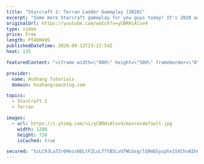 ```yaml
---
title: "Starcraft 2: Terran Ladder Gameplay [2020]"
excerpt: "Some more Starcraft gameplay for you guys today! It's 2020 and it's time for some Starcraft 2 terran ladder gameplay to mix it up.   Terran is the last race I needed to grind into masters so the next gameplay video will be against much stronger ladder opponents. Still, I think this terran gameplay will"
originalUrl: https://youtube.com/watch?v=yCBRHiAlvv4
type: video
price: Free
length: PT46M49S
publishedDateTime: 2020-09-12T23:22:54Z
heat: 135

featuredContent: "<iframe width=\"800\" height=\"500\" frameborder=\"0\" src=\"https://www.youtube.com/embed/yCBRHiAlvv4\" allow=\"accelerometer; autoplay; encrypted-media; gyroscope; picture-in-picture\" allowfullscreen></iframe>"

provider:
  name: HuShang Tutorials
  domain: hushangcoaching.com

topics:
  - StarCraft 2
  - Terran

images:
  - url: https://i.ytimg.com/vi/yCBRHiAlvv4/maxresdefault.jpg
    width: 1280
    height: 720
    isCached: true

secured: "5zLC9JLa7Zr6Mezs6DLtFZLuLf7tBSLvU7WLGsg/lQ9mEGysphx1SXChvAIheaNv9+p4Gq6e/dpFzE8Chy0s/cpwuVN37/XzgEnfbMQo4DSjtJjpQFBDEBJNv7iPh6vFTtmMT4nQkX9LHEAz73hmFY2haLDEjmiZ44o6pakqssDa/3GukIEfwzF6ZN2vTT0jIl1dbXXH/FYp6Gtk0PAlTBzrJgkPKGI6Gn/Wp2wnB9zsoMr0nb7h/cR9kL2+j5xsQnLDMUwbZVLUa/Bxzbf3v3gzL4eA+pQ+SOXXD3QgObpNwC6la3gjBwguf2mcJUKJH3JfuIB9V0grJczPM5zlo0VmB1osFL7eWTwlTnjm1pxPMP3s6MwuT86GRTSFOKEjddXcZMwhpnoqxPa4gkBfStSQzKudSaf2G9mS7OIlOoI=;yK5xKGiHfVSRdExG2JNE2w=="
---
```


